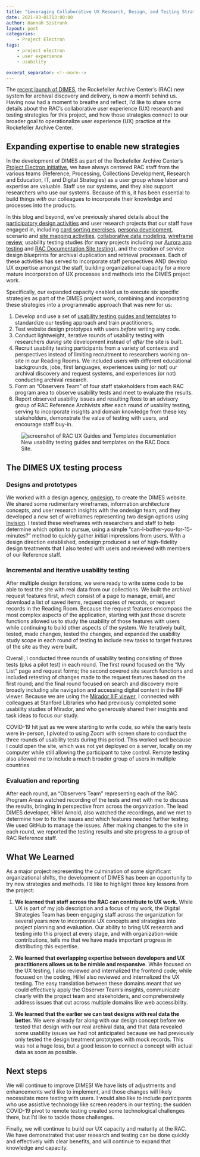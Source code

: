 ```yaml
---
title: "Leveraging Collaborative UX Research, Design, and Testing Strategies to Operationalize UX Practice"
date: 2021-03-01T13:00:00
author: Hannah Sistrunk
layout: post
categories:
    - Project Electron
tags:
    - project electron
    - user experience
    - usability

excerpt_separator: <!--more-->
---
```


The [recent launch of DIMES](https://blog.rockarch.org/introducing-dimes-tng), the Rockefeller Archive Center’s (RAC) new system for archival discovery and delivery, is now a month behind us. Having now had a moment to breathe and reflect, I’d like to share some details about the RAC’s collaborative user experience (UX) research and testing strategies for this project, and how those strategies connect to our broader goal to operationalize user experience (UX) practice at the Rockefeller Archive Center.

<!--more-->

## Expanding expertise to enable new strategies

In the development of DIMES as part of the Rockefeller Archive Center’s [Project Electron initiative](https://projectelectron.rockarch.org/), we have always centered RAC staff from the various teams (Reference, Processing, Collections Development, Research and Education, IT, and Digital Strategies) as a user group whose labor and expertise are valuable. Staff use our systems, and they also support researchers who use our systems. Because of this, it has been essential to build things _with_ our colleagues to incorporate their knowledge and processes into the products.

In this blog and beyond, we’ve previously shared details about the [participatory design activities](https://blog.rockarch.org/developing-change-how-a-tech-project-enabled-organizational-transition) and user research projects that our staff have engaged in, including [card sorting exercises](https://blog.rockarch.org/project-electron-january-update), [persona development](https://blog.rockarch.org/project-electron-revisiting-personas-user-stories), scenario and [site mapping activities](https://blog.rockarch.org/ux-design-for-archival-discovery), [collaborative data modeling,](https://blog.rockarch.org/modeling-for-project-electron) [wireframe review](https://blog.rockarch.org/project-electron-october-update), usability testing studies (for many projects including our [Aurora app testing](https://blog.rockarch.org/project-electron-update-aurora-usability-testing) and [RAC Documentation Site testing](https://blog.rockarch.org/theyre-still-scrolling-and-im-anxious-documentation-site-usability-testing)), and the creation of service design blueprints for archival duplication and retrieval processes. Each of these activities has served to incorporate staff perspectives AND develop UX expertise amongst the staff, building organizational capacity for a more mature incorporation of UX processes and methods into the DIMES project work. 

Specifically, our expanded capacity enabled us to execute six specific strategies as part of the DIMES project work, combining and incorporating these strategies into a programmatic approach that was new for us:


1. Develop and use a set of [usability testing guides and templates](https://docs.rockarch.org/ux-templates/) to standardize our testing approach and train practitioners.
2. Test website design prototypes with users _before_ writing any code.
3. Conduct lightweight, iterative rounds of usability testing with researchers _during_ site development instead of _after_ the site is built.
4. Recruit usability testing participants from a variety of contexts and perspectives instead of limiting recruitment to researchers working on-site in our Reading Rooms. We included users with different educational backgrounds, jobs, first languages, experiences using (or not) our archival discovery and request systems, and experiences (or not) conducting archival research.
5. Form an “Observers Team” of four staff stakeholders from each RAC program area to observe usability tests and meet to evaluate the results.
6. Report observed usability issues and resulting fixes to an advisory group of RAC Reference Archivists after each round of usability testing, serving to incorporate insights and domain knowledge from these key stakeholders, demonstrate the value of testing with users, and encourage staff buy-in.

<figure>
  <img src="{{site.baseurl}}/assets/img/2021/03/ux-templates-screenshot.png" alt="screenshot of RAC UX Guides and Templates documentation"/>
  <figcaption>New usability testing guides and templates on the RAC Docs Site.</figcaption>
</figure>

## The DIMES UX testing process

### Designs and prototypes

We worked with a design agency, [ondesign](https://ond.com/), to create the DIMES website. We shared some rudimentary wireframes, information architecture concepts, and user research insights with the ondesign team, and they developed a new set of wireframes representing two design options using [Invision](https://www.invisionapp.com/). I tested these wireframes with researchers and staff to help determine which option to pursue, using a simple “can-I-bother-you-for-15-minutes?” method to quickly gather initial impressions from users. With a design direction established, ondesign produced a set of high-fidelity design treatments that I also tested with users and reviewed with members of our Reference staff. 


### Incremental and iterative usability testing

After multiple design iterations, we were ready to write some code to be able to test the site with real data from our collections. We built the archival request features first, which consist of a page to manage, email, and download a list of saved items, request copies of records, or request records in the Reading Room. Because the request features encompass the most complex aspects of the application, starting with just those discrete functions allowed us to study the usability of those features with users while continuing to build other aspects of the system. We iteratively built, tested, made changes, tested the changes, and expanded the usability study scope in each round of testing to include new tasks to target features of the site as they were built. 

Overall, I conducted three rounds of usability testing consisting of three tests (plus a pilot test) in each round. The first round focused on the “My List” page and request forms; the second covered site search functions and included retesting of changes made to the request features based on the first round; and the final round focused on search and discovery more broadly including site navigation and accessing digital content in the IIIF viewer. Because we are using the [Mirador IIIF viewer](https://projectmirador.org/), I connected with colleagues at Stanford Libraries who had previously completed some usability studies of Mirador, and who generously shared their insights and task ideas to focus our study.

COVID-19 hit just as we were starting to write code, so while the early tests were in-person, I pivoted to using Zoom with screen share to conduct the three rounds of usability tests during this period. This worked well because I could open the site, which was not yet deployed on a server, locally on my computer while still allowing the participant to take control. Remote testing also allowed me to include a much broader group of users in multiple countries.


### Evaluation and reporting

After each round, an “Observers Team” representing each of the RAC Program Areas watched recording of the tests and met with me to discuss the results, bringing in perspective from across the organization. The lead DIMES developer, Hillel Arnold, also watched the recordings, and we met to determine how to fix the issues and which features needed further testing. We used GitHub to manage the issues. After making changes to the site in each round, we reported the testing results and site progress to a group of RAC Reference staff.


## What We Learned

As a major project representing the culmination of some significant organizational shifts, the development of DIMES has been an opportunity to try new strategies and methods. I’d like to highlight three key lessons from the project:

1. **We learned that staff across the RAC can contribute to UX work.** While UX is part of my job description and a focus of my work, the Digital Strategies Team has been engaging staff across the organization for several years now to incorporate UX concepts and strategies into project planning and evaluation. Our ability to bring UX research and testing into this project at every stage, and with organization-wide contributions, tells me that we have made important progress in distributing this expertise.

2. **We learned that overlapping expertise between developers and UX practitioners allows us to be nimble and responsive.** While focused on the UX testing, I also reviewed and internalized the frontend code; while focused on the coding, Hillel also reviewed and internalized the UX testing. The easy translation between these domains meant that we could effectively apply the Observer Team’s insights, communicate clearly with the project team and stakeholders, and comprehensively address issues that cut across multiple domains like web accessibility.

3. **We learned that the earlier we can test designs with real data the better.** We were already far along with our design concept before we tested that design with our real archival data, and that data revealed some usability issues we had not anticipated because we had previously only tested the design treatment prototypes with mock records. This was not a huge loss, but a good lesson to connect a concept with actual data as soon as possible. 


## Next steps

We will continue to improve DIMES! We have lists of adjustments and enhancements we’d like to implement, and those changes will likely necessitate more testing with users. I would also like to include participants who use assistive technology like screen readers in our testing; the sudden COVID-19 pivot to remote testing created some technological challenges there, but I’d like to tackle those challenges.

Finally, we will continue to build our UX capacity and maturity at the RAC. We have demonstrated that user research and testing can be done quickly and effectively with clear benefits, and will continue to expand that knowledge and capacity.
